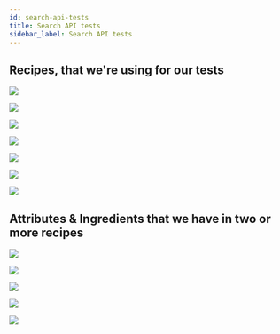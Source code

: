 ```yaml
---
id: search-api-tests
title: Search API tests
sidebar_label: Search API tests
---
```


## Recipes, that we're using for our tests

![](https://raw.githubusercontent.com/ChickenKyiv/creative/master/searchAPI/36940117-bf129978-1f45-11e8-884c-1df315c7fd14.png)

![](https://github.com/ChickenKyiv/search-api-documentation/tree/a4acb3cf754647fc044f0bc4384f11ceef5a3879/.gitbook/assets/36940126-c02c73a6-1f45-11e8-8005-65c06b81bfb5.png)

![](https://raw.githubusercontent.com/ChickenKyiv/creative/master/searchAPI/36940118-bf3dcbd4-1f45-11e8-9fc6-d11ee390d359.png)

![](https://github.com/ChickenKyiv/search-api-documentation/tree/a4acb3cf754647fc044f0bc4384f11ceef5a3879/.gitbook/assets/36940124-bfefbc7c-1f45-11e8-8061-bc07beb1422d.png)

![](https://raw.githubusercontent.com/ChickenKyiv/creative/master/searchAPI/36940124-bfefbc7c-1f45-11e8-8061-bc07beb1422d.png)

![](https://raw.githubusercontent.com/ChickenKyiv/creative/master/searchAPI/36940126-c02c73a6-1f45-11e8-8005-65c06b81bfb5.png)

![](https://raw.githubusercontent.com/ChickenKyiv/creative/master/searchAPI/36940125-c00bc80e-1f45-11e8-838a-af6b34162b9d.png)

## Attributes & Ingredients that we have in two or more recipes

![](https://raw.githubusercontent.com/ChickenKyiv/creative/master/searchAPI/36940121-bf9719fa-1f45-11e8-995b-099e1faa0aac.png)

![](https://raw.githubusercontent.com/ChickenKyiv/creative/master/searchAPI/36940120-bf7b135e-1f45-11e8-8c1b-32f5af14d232.png)

![](https://raw.githubusercontent.com/ChickenKyiv/creative/master/searchAPI/36940123-bfd28800-1f45-11e8-9b1f-1ea0a5289a8b.png)

![](https://raw.githubusercontent.com/ChickenKyiv/creative/master/searchAPI/36940589-6b720070-1f4e-11e8-97ee-b388d19354db.png)

![](https://raw.githubusercontent.com/ChickenKyiv/creative/master/searchAPI/36940590-760d6100-1f4e-11e8-9d1a-a55688b4375f.png)
